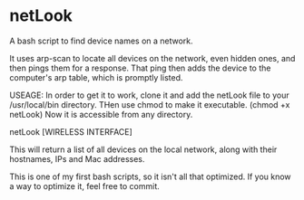 # netLook
A bash script to find device names on a network. 

It uses arp-scan to locate all devices on the network, even hidden ones, and then pings them for a response. That ping then adds the device to the computer's arp table, which is promptly listed. 

USEAGE:
In order to get it to work, clone it and add the netLook file to your /usr/local/bin directory. THen use chmod to make it executable. (chmod +x netLook) Now it is accessible from any directory. 

netLook [WIRELESS INTERFACE]

This will return a list of all devices on the local network, along with their hostnames, IPs and Mac addresses. 

This is one of my first bash scripts, so it isn't all that optimized. If you know a way to optimize it, feel free to commit. 
